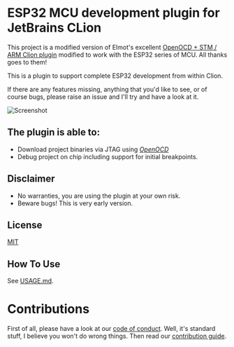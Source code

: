 ESP32 MCU development plugin for JetBrains CLion 
====

<!-- Plugin description -->
This project is a modified version of Elmot's excellent <a href="https://github.com/elmot/clion-embedded-arm">OpenOCD + STM / ARM Clion plugin</a> modified to work with the ESP32 series of MCU. All thanks goes to them!

This is a plugin to support complete ESP32 development from within Clion.

If there are any features missing, anything that you'd like to see, or of course bugs, please raise an issue and I'll try and have a look at it.

![Screenshot](https://raw.githubusercontent.com/ThexXTURBOXx/clion-embedded-esp32/master/configure_debug_settings.PNG)

The plugin is able to:
---
 * Download project binaries via JTAG using *[OpenOCD](http://openocd.org/)*
 * Debug project on chip including support for initial breakpoints.
 

Disclaimer
---
 * No warranties, you are using the plugin at your own risk.
 * Beware bugs! This is very early version.
<!-- Plugin description end -->

License
---
[MIT](https://github.com/ThexXTURBOXx/clion-embedded-esp32/blob/master/LICENSE.txt)

How To Use
---
See [USAGE.md](https://github.com/ThexXTURBOXx/clion-embedded-esp32/blob/master/USAGE.md).

Contributions
===
First of all, please have a look at our [code of conduct](https://github.com/ThexXTURBOXx/clion-embedded-esp32/blob/master/CODE_OF_CONDUCT.md). Well, it's standard stuff, I believe you won't do wrong things. Then read our [contribution guide](https://github.com/ThexXTURBOXx/clion-embedded-esp32/blob/master/CONTRIBUTING.md). 
